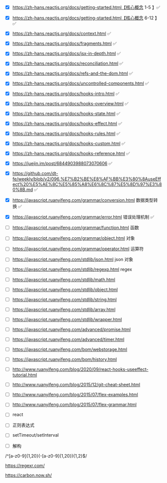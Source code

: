 - [x] https://zh-hans.reactjs.org/docs/getting-started.html【核心概念 1-5 】✅

- [x] https://zh-hans.reactjs.org/docs/getting-started.html【核心概念 6-12 】✅

- [x] https://zh-hans.reactjs.org/docs/context.html ✅

- [x] https://zh-hans.reactjs.org/docs/fragments.html ✅

- [x] https://zh-hans.reactjs.org/docs/jsx-in-depth.html ✅

- [x] https://zh-hans.reactjs.org/docs/reconciliation.html ✅

- [x] https://zh-hans.reactjs.org/docs/refs-and-the-dom.html ✅

- [x] https://zh-hans.reactjs.org/docs/uncontrolled-components.html ✅

- [x] https://zh-hans.reactjs.org/docs/hooks-intro.html ✅

- [x] https://zh-hans.reactjs.org/docs/hooks-overview.html ✅

- [x] https://zh-hans.reactjs.org/docs/hooks-state.html ✅

- [x] https://zh-hans.reactjs.org/docs/hooks-effect.html ✅

- [x] https://zh-hans.reactjs.org/docs/hooks-rules.html ✅

- [x] https://zh-hans.reactjs.org/docs/hooks-custom.html ✅

- [x] https://zh-hans.reactjs.org/docs/hooks-reference.html ✅

- [x] https://juejin.im/post/6844903988073070606 ✅

- [x] https://github.com/dt-fe/weekly/blob/v2/096.%E7%B2%BE%E8%AF%BB%E3%80%8AuseEffect%20%E5%AE%8C%E5%85%A8%E6%8C%87%E5%8D%97%E3%80%8B.md ✅

- [x] https://javascript.ruanyifeng.com/grammar/conversion.html 数据类型转换 ✅

- [x] https://javascript.ruanyifeng.com/grammar/error.html 错误处理机制 ✅

- [ ] https://javascript.ruanyifeng.com/grammar/function.html 函数

- [ ] https://javascript.ruanyifeng.com/grammar/object.html 对象

- [ ] https://javascript.ruanyifeng.com/grammar/operator.html 运算符

- [ ] https://javascript.ruanyifeng.com/stdlib/json.html json 对象

- [ ] https://javascript.ruanyifeng.com/stdlib/regexp.html regex

- [ ] https://javascript.ruanyifeng.com/stdlib/math.html

- [ ] https://javascript.ruanyifeng.com/stdlib/object.html

- [ ] https://javascript.ruanyifeng.com/stdlib/string.html

- [ ] https://javascript.ruanyifeng.com/stdlib/array.html

- [ ] https://javascript.ruanyifeng.com/stdlib/wrapper.html

- [ ] https://javascript.ruanyifeng.com/advanced/promise.html

- [ ] https://javascript.ruanyifeng.com/advanced/timer.html

- [ ] https://javascript.ruanyifeng.com/bom/webstorage.html

- [ ] https://javascript.ruanyifeng.com/bom/history.html

- [ ] http://www.ruanyifeng.com/blog/2020/09/react-hooks-useeffect-tutorial.html

- [ ] http://www.ruanyifeng.com/blog/2015/12/git-cheat-sheet.html

- [ ] http://www.ruanyifeng.com/blog/2015/07/flex-examples.html

- [ ] http://www.ruanyifeng.com/blog/2015/07/flex-grammar.html

- [ ] react
- [ ] 正则表达式
- [ ] setTimeout/setInterval
- [ ] 解构

/^[a-z0-9]{1,20}(-[a-z0-9]{1,20}){1,2}$/

https://regexr.com/

https://carbon.now.sh/

